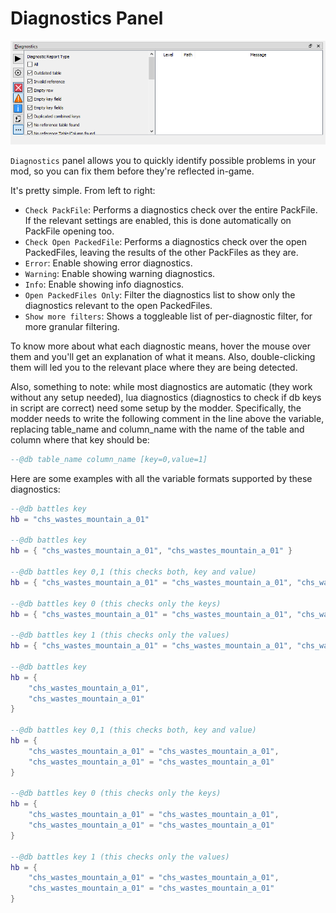 # Diagnostics Panel

![Tell me, doctor, do I have the coronavirus?](./images/diagnostics.png)

`Diagnostics` panel allows you to quickly identify possible problems in your mod, so you can fix them before they're reflected in-game.

It's pretty simple. From left to right:
- `Check PackFile`: Performs a diagnostics check over the entire PackFile. If the relevant settings are enabled, this is done automatically on PackFile opening too.
- `Check Open PackedFile`: Performs a diagnostics check over the open PackedFiles, leaving the results of the other PackFiles as they are.
- `Error`: Enable showing error diagnostics.
- `Warning`: Enable showing warning diagnostics.
- `Info`: Enable showing info diagnostics.
- `Open PackedFiles Only`: Filter the diagnostics list to show only the diagnostics relevant to the open PackedFiles.
- `Show more filters`: Shows a toggleable list of per-diagnostic filter, for more granular filtering.

To know more about what each diagnostic means, hover the mouse over them and you'll get an explanation of what it means. Also, double-clicking them will led you to the relevant place where they are being detected.

Also, something to note: while most diagnostics are automatic (they work without any setup needed), lua diagnostics (diagnostics to check if db keys in script are correct) need some setup by the modder. Specifically, the modder needs to write the following comment in the line above the variable, replacing table_name and column_name with the name of the table and column where that key should be:
```lua
--@db table_name column_name [key=0,value=1]
```

Here are some examples with all the variable formats supported by these diagnostics:
```lua
--@db battles key
hb = "chs_wastes_mountain_a_01"

--@db battles key
hb = { "chs_wastes_mountain_a_01", "chs_wastes_mountain_a_01" }

--@db battles key 0,1 (this checks both, key and value)
hb = { "chs_wastes_mountain_a_01" = "chs_wastes_mountain_a_01", "chs_wastes_mountain_a_01" = "chs_wastes_mountain_a_01" }

--@db battles key 0 (this checks only the keys)
hb = { "chs_wastes_mountain_a_01" = "chs_wastes_mountain_a_01", "chs_wastes_mountain_a_01" = "chs_wastes_mountain_a_01" }

--@db battles key 1 (this checks only the values)
hb = { "chs_wastes_mountain_a_01" = "chs_wastes_mountain_a_01", "chs_wastes_mountain_a_01" = "chs_wastes_mountain_a_01" }

--@db battles key
hb = {
    "chs_wastes_mountain_a_01",
    "chs_wastes_mountain_a_01"
}

--@db battles key 0,1 (this checks both, key and value)
hb = {
    "chs_wastes_mountain_a_01" = "chs_wastes_mountain_a_01",
    "chs_wastes_mountain_a_01" = "chs_wastes_mountain_a_01"
}

--@db battles key 0 (this checks only the keys)
hb = {
    "chs_wastes_mountain_a_01" = "chs_wastes_mountain_a_01",
    "chs_wastes_mountain_a_01" = "chs_wastes_mountain_a_01"
}

--@db battles key 1 (this checks only the values)
hb = {
    "chs_wastes_mountain_a_01" = "chs_wastes_mountain_a_01",
    "chs_wastes_mountain_a_01" = "chs_wastes_mountain_a_01"
}

```

